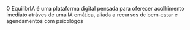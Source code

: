 O EquilibrIA é uma plataforma digital pensada para oferecer acolhimento imediato atráves de uma IA emática, aliada a recursos de bem-estar e agendamentos com psicológos 
